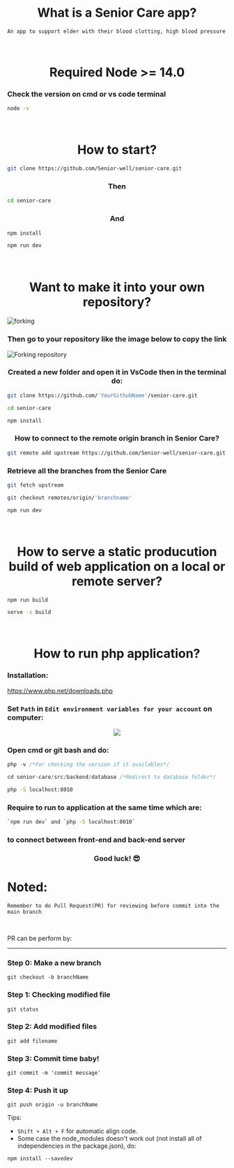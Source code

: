 <h1 align="center"> What is a Senior Care app? </h1>

`An app to support elder with their blood clotting, high blood pressure`

<br>

<h1 align="center"> Required Node >= 14.0 </h1>


### Check the version on cmd or vs code terminal
```bash
node -v
```

<br>

<h1 align="center"> How to start? </h1>

```bash
git clone https://github.com/Senior-well/senior-care.git
```

<h3 align="center"> Then </h3>

```bash
cd senior-care
```

<h3 align="center"> And </h3>

```bash
npm install
```

```bash
npm run dev
```

<br>

<h1 align="center"> Want to make it into your own repository?</h1>
<img src="./src/images/README/Forking.png" alt="forking" align="center">

<h3 align="center"> Then go to your repository like the image below to copy the link </h3>
<img src="./src/images/README/ForkingRepositoryLocal.png" alt="Forking repository" align="center">

<h3 align="center"> Created a new folder and open it in VsCode then in the terminal do:</h3>

```bash
git clone https://github.com/'YourGithubName'/senior-care.git
```
```bash
cd senior-care
```
```bash
npm install
```

<h3 align="center"> How to connect to the remote origin branch in Senior Care?</h3>

```bash
git remote add upstream https://github.com/Senior-well/senior-care.git 
```

### Retrieve all the branches from the Senior Care

```bash
git fetch upstream
```
```bash
git checkout remotes/origin/'branchname'
```
```bash
npm run dev
```

<br>

<h1 align="center">How to serve a static producution build of web application on a local or remote server?</h1>

```bash
npm run build
```
```bash   
serve -s build
```

<br>

<h1 align="center">How to run php application?</h1>

### Installation:

<a href='https://www.php.net/downloads.php'>https://www.php.net/downloads.php</a>

### Set `Path` in `Edit environment variables for your account` on computer:
<p align='center'>
    <img src='./src/images/README/path.png'>
</p>

### Open cmd or git bash and do:
```php
php -v /*For checking the version if it availables*/
```
```php
cd senior-care/src/backend/database /*Redirect to database folder*/
```
```bash
php -S localhost:8010
```

### Require to run to application at the same time which are:

```bash
`npm run dev` and `php -S localhost:8010`
```

### to connect between front-end and back-end server

<h3 align="center"> Good luck! 😎 </h3>

# Noted:
`Remember to do Pull Request(PR) for reviewing before commit into the main branch`

<br>

<p>PR can be perform by:</p>

---
### Step 0: Make a new branch
```
git checkout -b branchName
```

### Step 1: Checking modified file
```
git status
```

### Step 2: Add modified files
```
git add filename
```

### Step 3: Commit time baby!
```
git commit -m 'commit message'
```

### Step 4: Push it up
```
git push origin -u branchName
```

Tips: 
- `Shift + Alt + F` for automatic align code.
- Some case the node_modules doesn't work out (not install all of independencies in the package.json), do:

```
npm install --savedev
```
